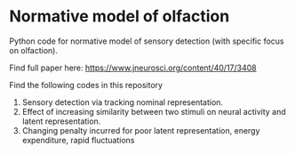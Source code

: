 # Normative model of olfaction

Python code for normative model of sensory detection (with specific focus on olfaction). 

Find full paper here:
https://www.jneurosci.org/content/40/17/3408

Find the following codes in this repository
1. Sensory detection via tracking nominal representation.
2. Effect of increasing similarity between two stimuli on neural activity and latent representation. 
3. Changing penalty incurred for poor latent representation, energy expenditure, rapid fluctuations


